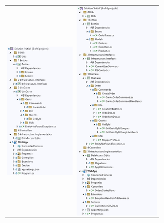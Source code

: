 <table>
<tr>
<td>

<img src="Solution_crop.jpg" alt="Microservice solution collapsed">

</td>
<td>

<img src="Solution.jpg" alt="Microservice solution">

</td>
</table>